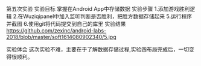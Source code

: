 第五次实验
实验目标
掌握在Android App中存储数据
实验步骤
1.添加游戏胜利逻辑
2.在Wuziqipanel中加入监听判断是否胜利，把胜方数据存储起来
5.运行程序并截图
6.使用git将代码提交到自己的库里
实验结果
https://github.com/zexinc/android-labs-2018/blob/master/soft1614080902340/5.jpg
 
实验体会
这次实验不难，主要在于了解数据存储过程,实验四布局完成后，一切变得很顺利。


